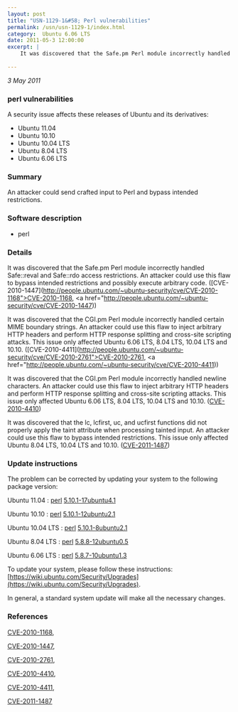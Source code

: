 ```yaml
---
layout: post
title: "USN-1129-1&#58; Perl vulnerabilities"
permalink: /usn/usn-1129-1/index.html
category:  Ubuntu 6.06 LTS
date: 2011-05-3 12:00:00
excerpt: |
    It was discovered that the Safe.pm Perl module incorrectly handled Safe::reval and Safe::rdo access restrictions. An attacker could use this flaw to bypass intended restrictions and possibly execute arbitrary code. ([CVE-2010-1447](http://people.ubuntu.com/~ubuntu-security/cve/CVE-2010-1168">CVE-2010-1168</a>, <a href="http://people.ubuntu.com/~ubuntu-security/cve/CVE-2010-1447))
    
--- 
```

 
 

*3 May 2011*

### perl vulnerabilities

A security issue affects these releases of Ubuntu and its derivatives:

* Ubuntu 11.04
* Ubuntu 10.10
* Ubuntu 10.04 LTS
* Ubuntu 8.04 LTS
* Ubuntu 6.06 LTS

### Summary

An attacker could send crafted input to Perl and bypass intended restrictions.

### Software description

* perl 

### Details

It was discovered that the Safe.pm Perl module incorrectly handled Safe::reval and Safe::rdo access restrictions. An attacker could use this flaw to bypass intended restrictions and possibly execute arbitrary code. ([CVE-2010-1447](http://people.ubuntu.com/~ubuntu-security/cve/CVE-2010-1168">CVE-2010-1168</a>, <a href="http://people.ubuntu.com/~ubuntu-security/cve/CVE-2010-1447))

It was discovered that the CGI.pm Perl module incorrectly handled certain MIME boundary strings. An attacker could use this flaw to inject arbitrary HTTP headers and perform HTTP response splitting and cross-site scripting attacks. This issue only affected Ubuntu 6.06 LTS, 8.04 LTS, 10.04 LTS and 10.10. ([CVE-2010-4411](http://people.ubuntu.com/~ubuntu-security/cve/CVE-2010-2761">CVE-2010-2761</a>, <a href="http://people.ubuntu.com/~ubuntu-security/cve/CVE-2010-4411))

It was discovered that the CGI.pm Perl module incorrectly handled newline characters. An attacker could use this flaw to inject arbitrary HTTP headers and perform HTTP response splitting and cross-site scripting attacks. This issue only affected Ubuntu 6.06 LTS, 8.04 LTS, 10.04 LTS and 10.10. ([CVE-2010-4410](http://people.ubuntu.com/~ubuntu-security/cve/CVE-2010-4410))

It was discovered that the lc, lcfirst, uc, and ucfirst functions did not properly apply the taint attribute when processing tainted input. An attacker could use this flaw to bypass intended restrictions. This issue only affected Ubuntu 8.04 LTS, 10.04 LTS and 10.10. ([CVE-2011-1487](http://people.ubuntu.com/~ubuntu-security/cve/CVE-2011-1487)) 

### Update instructions

The problem can be corrected by updating your system to the following package version:

Ubuntu 11.04
 : [perl](https://launchpad.net/ubuntu/+source/perl) <span> [5.10.1-17ubuntu4.1](https://launchpad.net/ubuntu/+source/perl/5.10.1-17ubuntu4.1) </span> 

Ubuntu 10.10
 : [perl](https://launchpad.net/ubuntu/+source/perl) <span> [5.10.1-12ubuntu2.1](https://launchpad.net/ubuntu/+source/perl/5.10.1-12ubuntu2.1) </span> 

Ubuntu 10.04 LTS
 : [perl](https://launchpad.net/ubuntu/+source/perl) <span> [5.10.1-8ubuntu2.1](https://launchpad.net/ubuntu/+source/perl/5.10.1-8ubuntu2.1) </span> 

Ubuntu 8.04 LTS
 : [perl](https://launchpad.net/ubuntu/+source/perl) <span> [5.8.8-12ubuntu0.5](https://launchpad.net/ubuntu/+source/perl/5.8.8-12ubuntu0.5) </span> 

Ubuntu 6.06 LTS
 : [perl](https://launchpad.net/ubuntu/+source/perl) <span> [5.8.7-10ubuntu1.3](https://launchpad.net/ubuntu/+source/perl/5.8.7-10ubuntu1.3) </span> 

To update your system, please follow these instructions: [https://wiki.ubuntu.com/Security/Upgrades](https://wiki.ubuntu.com/Security/Upgrades).

In general, a standard system update will make all the necessary changes. 

### References

 
 [CVE-2010-1168](http://people.ubuntu.com/~ubuntu-security/cve/CVE-2010-1168), 

 [CVE-2010-1447](http://people.ubuntu.com/~ubuntu-security/cve/CVE-2010-1447), 

 [CVE-2010-2761](http://people.ubuntu.com/~ubuntu-security/cve/CVE-2010-2761), 

 [CVE-2010-4410](http://people.ubuntu.com/~ubuntu-security/cve/CVE-2010-4410), 

 [CVE-2010-4411](http://people.ubuntu.com/~ubuntu-security/cve/CVE-2010-4411), 

 [CVE-2011-1487](http://people.ubuntu.com/~ubuntu-security/cve/CVE-2011-1487)
 

